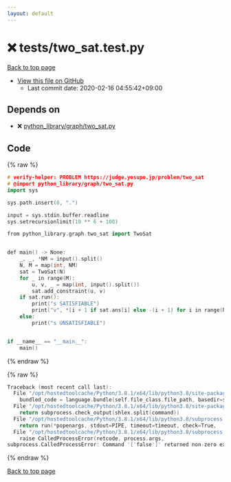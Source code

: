 ```yaml
---
layout: default
---
```


<!-- mathjax config similar to math.stackexchange -->
<script type="text/javascript" async
  src="https://cdnjs.cloudflare.com/ajax/libs/mathjax/2.7.5/MathJax.js?config=TeX-MML-AM_CHTML">
</script>
<script type="text/x-mathjax-config">
  MathJax.Hub.Config({
    TeX: { equationNumbers: { autoNumber: "AMS" }},
    tex2jax: {
      inlineMath: [ ['$','$'] ],
      processEscapes: true
    },
    "HTML-CSS": { matchFontHeight: false },
    displayAlign: "left",
    displayIndent: "2em"
  });
</script>

<script type="text/javascript" src="https://cdnjs.cloudflare.com/ajax/libs/jquery/3.4.1/jquery.min.js"></script>
<script src="https://cdn.jsdelivr.net/npm/jquery-balloon-js@1.1.2/jquery.balloon.min.js" integrity="sha256-ZEYs9VrgAeNuPvs15E39OsyOJaIkXEEt10fzxJ20+2I=" crossorigin="anonymous"></script>
<script type="text/javascript" src="../../assets/js/copy-button.js"></script>
<link rel="stylesheet" href="../../assets/css/copy-button.css" />


# :x: tests/two_sat.test.py

<a href="../../index.html">Back to top page</a>

* <a href="{{ site.github.repository_url }}/blob/master/tests/two_sat.test.py">View this file on GitHub</a>
    - Last commit date: 2020-02-16 04:55:42+09:00




## Depends on

* :x: <a href="../../library/python_library/graph/two_sat.py.html">python_library/graph/two_sat.py</a>


## Code

<a id="unbundled"></a>
{% raw %}
```cpp
# verify-helper: PROBLEM https://judge.yosupo.jp/problem/two_sat
# @import python_library/graph/two_sat.py
import sys

sys.path.insert(0, ".")

input = sys.stdin.buffer.readline
sys.setrecursionlimit(10 ** 6 + 100)

from python_library.graph.two_sat import TwoSat


def main() -> None:
    _, _, *NM = input().split()
    N, M = map(int, NM)
    sat = TwoSat(N)
    for _ in range(M):
        u, v, _ = map(int, input().split())
        sat.add_constraint(u, v)
    if sat.run():
        print("s SATISFIABLE")
        print("v", *[i + 1 if sat.ans[i] else -(i + 1) for i in range(N)], 0)
    else:
        print("s UNSATISFIABLE")


if __name__ == "__main__":
    main()

```
{% endraw %}

<a id="bundled"></a>
{% raw %}
```cpp
Traceback (most recent call last):
  File "/opt/hostedtoolcache/Python/3.8.1/x64/lib/python3.8/site-packages/onlinejudge_verify/docs.py", line 347, in write_contents
    bundled_code = language.bundle(self.file_class.file_path, basedir=self.cpp_source_path)
  File "/opt/hostedtoolcache/Python/3.8.1/x64/lib/python3.8/site-packages/onlinejudge_verify/languages/other.py", line 48, in bundle
    return subprocess.check_output(shlex.split(command))
  File "/opt/hostedtoolcache/Python/3.8.1/x64/lib/python3.8/subprocess.py", line 411, in check_output
    return run(*popenargs, stdout=PIPE, timeout=timeout, check=True,
  File "/opt/hostedtoolcache/Python/3.8.1/x64/lib/python3.8/subprocess.py", line 512, in run
    raise CalledProcessError(retcode, process.args,
subprocess.CalledProcessError: Command '['false']' returned non-zero exit status 1.

```
{% endraw %}

<a href="../../index.html">Back to top page</a>

